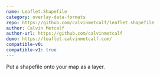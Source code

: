 ```yaml
---
name: Leaflet.Shapefile
category: overlay-data-formats
repo: https://github.com/calvinmetcalf/leaflet.shapefile
author: Calvin Metcalf
author-url: https://github.com/calvinmetcalf
demo: https://leaflet.calvinmetcalf.com/
compatible-v0:
compatible-v1: true
---
```


Put a shapefile onto your map as a layer.
